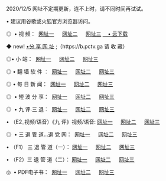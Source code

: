 <p>2020/12/5 网址不定期更新，连不上时，请不同时间再试试。
<p>• 建议用谷歌或火狐官方浏览器访问。
<p>◎  • 视 频： 
<a href="http://heh.guitarhaven.com/" target="_blank">网址一</a> 　 
<a href="http://hrb.guitarhaven.com/" target="_blank">网址二</a> 　 
<a href="http://hrb.guitarhaven.com/b.html" target="_blank">网址三</a>
<a href="https://yadi.sk/d/d0sUeAOpal3njw" target="_blank">　• 云下载 </a></p>
<p>◆ new! <a href="http://huh.guitarhaven.com/a.html">•分 享 网 址</a> ;（https://b.pctv.ga 请 收 藏） </p>

<p>◎•  小 站：  
<a href="http://heh.guitarhaven.com/f.html" target="_blank">网址一</a> 　 
<a href="http://hrb.guitarhaven.com/h.html" target="_blank">网址二</a> 　 
<a href="http://hrb.guitarhaven.com/k/" target="_blank">网址三</a></p><p>

<p>◎  • 翻 墙 软 件 ：  
<a href="http://heh.guitarhaven.com/ff/" target="_blank">网址一</a> 　 
<a href="http://hrb.guitarhaven.com/s/read/a1_nd.html" target="_blank">网址二</a> 　 
<a href="http://hrb.guitarhaven.com/ff/index.html" target="_blank">网址三</a></p>
<p>◎  • 每 日 新 闻：  
<a href="http://heh.guitarhaven.com/day/" target="_blank">网址一</a> 　 
<a href="http://hrb.guitarhaven.com/day/" target="_blank">网址二</a> 　 
<a href="http://hrb.guitarhaven.com/day/index.html" target="_blank">网址三</a></p>
<p>◎   • 短 波 分 享：  
<a href="http://heh.guitarhaven.com/h/" target="_blank">网址一</a> 　 
<a href="http://hrb.guitarhaven.com/h/" target="_blank">网址二</a> 　 
<a href="http://hrb.guitarhaven.com/h/index.html" target="_blank">网址三</a></p>
<p>◎   • 九 评.三 退：  
<a href="http://heh.guitarhaven.com/t/" target="_blank">网址一</a> 　 
<a href="http://hrb.guitarhaven.com/v2/index.html" target="_blank">网址二</a> 　 
<a href="http://hrb.guitarhaven.com/tt/index.html" target="_blank">网址三</a> 　</p>
<p>  • （E2_视频/语音）《九 评》视频/语音: 
<a href="http://hrb.guitarhaven.com/7738.html" target="_blank">网址一</a> 　 
<a href="http://hrb.guitarhaven.com/7614.html" target="_blank">网址二</a> 　 
<a href="http://hrb.guitarhaven.com/7633.html" target="_blank">网址三</a></p>
<p>◎   • 三 退 管 道...退 党 网：  
<a href="http://heh.guitarhaven.com/go/td1.html" target="_blank">网址一</a> 　 
<a href="http://hrb.guitarhaven.com/go/td2.html" target="_blank">网址二</a> 　 
<a href="http://hrb.guitarhaven.com/go/td3.html" target="_blank">网址三</a></p>
<p>  • （F1） 三 退 管 道（一）： 
<a href="http://heh.guitarhaven.com/dd/" target="_blank">网址一</a> 　 
<a href="http://hrb.guitarhaven.com/s/read/a1_tdx.html" target="_blank">网址二</a> 　 
<a href="http://hrb.guitarhaven.com/dd/" target="_blank">网址三</a></p>
<p>  • （F2）三 退 管 道（二）： 
<a href="http://hrb.guitarhaven.com/d/" target="_blank">网址一</a> 　 
<a href="http://heh.guitarhaven.com/d/index.html" target="_blank">网址二</a> 　 
<a href="http://hrb.guitarhaven.com/d/" target="_blank">网址三</a></p>
<p>◎   • PDF电子书：  
<a href="http://heh.guitarhaven.com/p/" target="_blank">网址一</a> 　 
<a href="http://hrb.guitarhaven.com/p/index.html" target="_blank">网址二</a> 　 
<a href="http://hrb.guitarhaven.com/p/" target="_blank">网址三</a></p>
